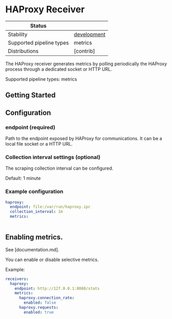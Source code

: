 # HAProxy Receiver

| Status                   |               |
| ------------------------ |---------------|
| Stability                | [development] |
| Supported pipeline types | metrics       |
| Distributions            | [contrib]     |

The HAProxy receiver generates metrics by polling periodically the HAProxy process through a dedicated socket or HTTP URL.

Supported pipeline types: metrics

## Getting Started

## Configuration

### endpoint (required)
Path to the endpoint exposed by HAProxy for communications. It can be a local file socket or a HTTP URL.

### Collection interval settings (optional)
The scraping collection interval can be configured.

Default: 1 minute

### Example configuration

```yaml
haproxy:
  endpoint: file:/var/run/haproxy.ipc
  collection_interval: 1m
  metrics:
    
```

## Enabling metrics.

See [documentation.md].

You can enable or disable selective metrics.

Example:

```yaml
receivers:
  haproxy:
    endpoint: http://127.0.0.1:8080/stats
    metrics:
      haproxy.connection_rate:
        enabled: false
      haproxy.requests:
        enabled: true
```

[development]: https://github.com/open-telemetry/opentelemetry-collector#development

